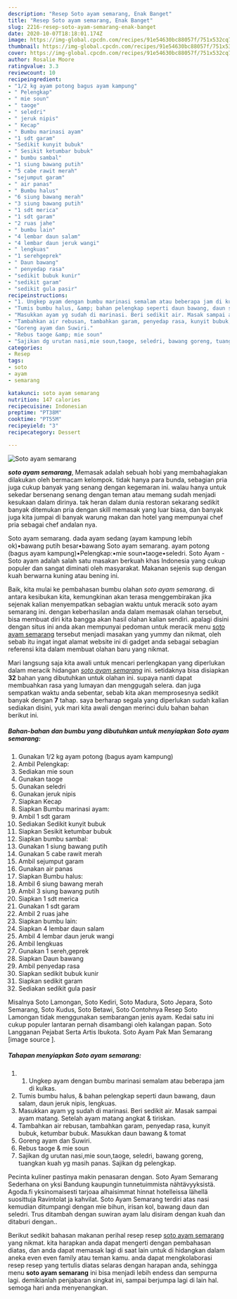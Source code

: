 ```yaml
---
description: "Resep Soto ayam semarang, Enak Banget"
title: "Resep Soto ayam semarang, Enak Banget"
slug: 2216-resep-soto-ayam-semarang-enak-banget
date: 2020-10-07T18:18:01.174Z
image: https://img-global.cpcdn.com/recipes/91e54630bc88057f/751x532cq70/soto-ayam-semarang-foto-resep-utama.jpg
thumbnail: https://img-global.cpcdn.com/recipes/91e54630bc88057f/751x532cq70/soto-ayam-semarang-foto-resep-utama.jpg
cover: https://img-global.cpcdn.com/recipes/91e54630bc88057f/751x532cq70/soto-ayam-semarang-foto-resep-utama.jpg
author: Rosalie Moore
ratingvalue: 3.3
reviewcount: 10
recipeingredient:
- "1/2 kg ayam potong bagus ayam kampung"
- " Pelengkap"
- " mie soun"
- " taoge"
- " seledri"
- " jeruk nipis"
- " Kecap"
- " Bumbu marinasi ayam"
- "1 sdt garam"
- "Sedikit kunyit bubuk"
- " Sesikit ketumbar bubuk"
- " bumbu sambal"
- "1 siung bawang putih"
- "5 cabe rawit merah"
- "sejumput garam"
- " air panas"
- " Bumbu halus"
- "6 siung bawang merah"
- "3 siung bawang putih"
- "1 sdt merica"
- "1 sdt garam"
- "2 ruas jahe"
- " bumbu lain"
- "4 lembar daun salam"
- "4 lembar daun jeruk wangi"
- " lengkuas"
- "1 serehgeprek"
- " Daun bawang"
- " penyedap rasa"
- "sedikit bubuk kunir"
- "sedikit garam"
- "sedikit gula pasir"
recipeinstructions:
- "1. Ungkep ayam dengan bumbu marinasi semalam atau beberapa jam di kulkas."
- "Tumis bumbu halus, &amp; bahan pelengkap seperti daun bawang, daun salam, daun jeruk nipis, lengkuas."
- "Masukkan ayam yg sudah di marinasi. Beri sedikit air. Masak sampai ayam matang. Setelah ayam matang angkat &amp; tiriskan."
- "Tambahkan air rebusan, tambahkan garam, penyedap rasa, kunyit bubuk, ketumbar bubuk. Masukkan daun bawang &amp; tomat"
- "Goreng ayam dan Suwiri."
- "Rebus taoge &amp; mie soun"
- "Sajikan dg urutan nasi,mie soun,taoge, seledri, bawang goreng, tuangkan kuah yg masih panas. Sajikan dg pelengkap."
categories:
- Resep
tags:
- soto
- ayam
- semarang

katakunci: soto ayam semarang 
nutrition: 147 calories
recipecuisine: Indonesian
preptime: "PT38M"
cooktime: "PT55M"
recipeyield: "3"
recipecategory: Dessert

---
```



![Soto ayam semarang](https://img-global.cpcdn.com/recipes/91e54630bc88057f/751x532cq70/soto-ayam-semarang-foto-resep-utama.jpg)

<b><i>soto ayam semarang</i></b>, Memasak adalah sebuah hobi yang membahagiakan dilakukan oleh bermacam kelompok. tidak hanya para bunda, sebagian pria juga cukup banyak yang senang dengan kegemaran ini. walau hanya untuk sekedar bersenang senang dengan teman atau memang sudah menjadi kesukaan dalam dirinya. tak heran dalam dunia restoran sekarang sedikit banyak ditemukan pria dengan skill memasak yang luar biasa, dan banyak juga kita jumpai di banyak warung makan dan hotel yang mempunyai chef pria sebagai chef andalan nya.

Soto ayam semarang. dada ayam sedang (ayam kampung lebih ok)•bawang putih besar•bawang Soto ayam semarang. ayam potong (bagus ayam kampung)•Pelengkap:•mie soun•taoge•seledri. Soto Ayam - Soto ayam adalah salah satu masakan berkuah khas Indonesia yang cukup populer dan sangat diminati oleh masyarakat. Makanan sejenis sup dengan kuah berwarna kuning atau bening ini.

Baik, kita mulai ke pembahasan bumbu olahan <i>soto ayam semarang</i>. di antara kesibukan kita, kemungkinan akan terasa menggembirakan jika sejenak kalian menyempatkan sebagian waktu untuk meracik soto ayam semarang ini. dengan keberhasilan anda dalam memasak olahan tersebut, bisa membuat diri kita bangga akan hasil olahan kalian sendiri. apalagi disini dengan situs ini anda akan mempunyai pedoman untuk meracik menu <u>soto ayam semarang</u> tersebut menjadi masakan yang yummy dan nikmat, oleh sebab itu ingat ingat alamat website ini di gadget anda sebagai sebagian referensi kita dalam membuat olahan baru yang nikmat.


Mari langsung saja kita awali untuk mencari perlengkapan yang diperlukan dalam meracik hidangan <u><i>soto ayam semarang</i></u> ini. setidaknya bisa disiapkan <b>32</b> bahan yang dibutuhkan untuk olahan ini. supaya nanti dapat membuahkan rasa yang lumayan dan menggugah selera. dan juga sempatkan waktu anda sebentar, sebab kita akan memprosesnya sedikit banyak dengan <b>7</b> tahap. saya berharap segala yang diperlukan sudah kalian sediakan disini, yuk mari kita awali dengan merinci dulu bahan bahan berikut ini.

<!--inarticleads1-->

##### Bahan-bahan dan bumbu yang dibutuhkan untuk menyiapkan Soto ayam semarang:

1. Gunakan 1/2 kg ayam potong (bagus ayam kampung)
1. Ambil  Pelengkap:
1. Sediakan  mie soun
1. Gunakan  taoge
1. Gunakan  seledri
1. Gunakan  jeruk nipis
1. Siapkan  Kecap
1. Siapkan  Bumbu marinasi ayam:
1. Ambil 1 sdt garam
1. Sediakan Sedikit kunyit bubuk
1. Siapkan  Sesikit ketumbar bubuk
1. Siapkan  bumbu sambal:
1. Gunakan 1 siung bawang putih
1. Gunakan 5 cabe rawit merah
1. Ambil sejumput garam
1. Gunakan  air panas
1. Siapkan  Bumbu halus:
1. Ambil 6 siung bawang merah
1. Ambil 3 siung bawang putih
1. Siapkan 1 sdt merica
1. Gunakan 1 sdt garam
1. Ambil 2 ruas jahe
1. Siapkan  bumbu lain:
1. Siapkan 4 lembar daun salam
1. Ambil 4 lembar daun jeruk wangi
1. Ambil  lengkuas
1. Gunakan 1 sereh,geprek
1. Siapkan  Daun bawang
1. Ambil  penyedap rasa
1. Siapkan sedikit bubuk kunir
1. Siapkan sedikit garam
1. Sediakan sedikit gula pasir


Misalnya Soto Lamongan, Soto Kediri, Soto Madura, Soto Jepara, Soto Semarang, Soto Kudus, Soto Betawi, Soto Contohnya Resep Soto Lamongan tidak menggunakan sembarangan jenis ayam. Kedai satu ini cukup populer lantaran pernah disambangi oleh kalangan papan. Soto Langganan Pejabat Serta Artis Ibukota. Soto Ayam Pak Man Semarang [image source ]. 

<!--inarticleads2-->

##### Tahapan menyiapkan Soto ayam semarang:

1. 1. Ungkep ayam dengan bumbu marinasi semalam atau beberapa jam di kulkas.
1. Tumis bumbu halus, &amp; bahan pelengkap seperti daun bawang, daun salam, daun jeruk nipis, lengkuas.
1. Masukkan ayam yg sudah di marinasi. Beri sedikit air. Masak sampai ayam matang. Setelah ayam matang angkat &amp; tiriskan.
1. Tambahkan air rebusan, tambahkan garam, penyedap rasa, kunyit bubuk, ketumbar bubuk. Masukkan daun bawang &amp; tomat
1. Goreng ayam dan Suwiri.
1. Rebus taoge &amp; mie soun
1. Sajikan dg urutan nasi,mie soun,taoge, seledri, bawang goreng, tuangkan kuah yg masih panas. Sajikan dg pelengkap.


Pecinta kuliner pastinya makin penasaran dengan. Soto Ayam Semarang Sederhana on yksi Bandung kaupungin tunnetuimmista nähtävyyksistä. Agoda.fi yksinomaisesti tarjoaa alhaisimmat hinnat hotelleissa lähellä suosittuja Ravintolat ja kahvilat. Soto Ayam Semarang terdiri atas nasi kemudian ditumpangi dengan mie bihun, irisan kol, bawang daun dan seledri. Trus ditambah dengan suwiran ayam lalu disiram dengan kuah dan ditaburi dengan.. 

Berikut sedikit bahasan makanan perihal resep resep <u>soto ayam semarang</u> yang nikmat. kita harapkan anda dapat mengerti dengan pembahasan diatas, dan anda dapat memasak lagi di saat lain untuk di hidangkan dalam aneka even even family atau teman kamu. anda dapat mengkolaborasi resep resep yang tertulis diatas selaras dengan harapan anda, sehingga menu <b>soto ayam semarang</b> ini bisa menjadi lebih endess dan sempurna lagi. demikianlah penjabaran singkat ini, sampai berjumpa lagi di lain hal. semoga hari anda menyenangkan.
